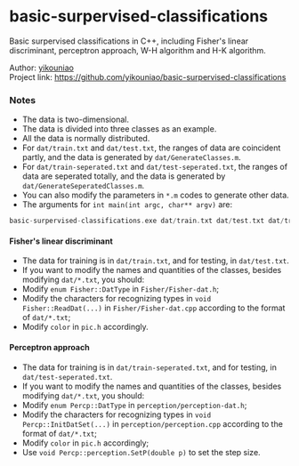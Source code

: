 # basic-surpervised-classifications
Basic surpervised classifications in C++, including Fisher's linear discriminant, perceptron approach, W-H algorithm and H-K algorithm.  

Author: [yikouniao](https://github.com/yikouniao)  
Project link: https://github.com/yikouniao/basic-surpervised-classifications  

### Notes
 * The data is two-dimensional.
 * The data is divided into three classes as an example.
 * All the data is normally distributed.
 * For `dat/train.txt` and `dat/test.txt`, the ranges of data are coincident partly, and the data is generated by `dat/GenerateClasses.m`.
 * For `dat/train-seperated.txt` and `dat/test-seperated.txt`, the ranges of data are seperated totally, and the data is generated by `dat/GenerateSeperatedClasses.m`.
 * You can also modify the parameters in `*.m` codes to generate other data.
 * The arguments for `int main(int argc, char** argv)` are:
```cpp
basic-surpervised-classifications.exe dat/train.txt dat/test.txt dat/train-seperated.txt dat/test-seperated.txt
```

#### Fisher's linear discriminant
 * The data for training is in `dat/train.txt`, and for testing, in `dat/test.txt`.
 * If you want to modify the names and quantities of the classes, besides modifying `dat/*.txt`, you should:
 * Modify `enum Fisher::DatType` in `Fisher/Fisher-dat.h`;
 * Modify the characters for recognizing types in `void Fisher::ReadDat(...)` in `Fisher/Fisher-dat.cpp` according to the format of `dat/*.txt`;
 * Modify `color` in `pic.h` accordingly.

#### Perceptron approach
 * The data for training is in `dat/train-seperated.txt`, and for testing, in `dat/test-seperated.txt`.
 * If you want to modify the names and quantities of the classes, besides modifying `dat/*.txt`, you should:
 * Modify `enum Percp::DatType` in `perception/perception-dat.h`;
 * Modify the characters for recognizing types in `void Percp::InitDatSet(...)` in `perception/perception.cpp` according to the format of `dat/*.txt`;
 * Modify `color` in `pic.h` accordingly;
 * Use `void Percp::perception.SetP(double p)` to set the step size.